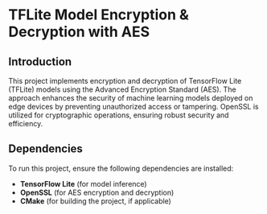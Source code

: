 # TFLite Model Encryption & Decryption with AES

## Introduction

This project implements encryption and decryption of TensorFlow Lite (TFLite) models using the Advanced Encryption Standard (AES). The approach enhances the security of machine learning models deployed on edge devices by preventing unauthorized access or tampering. OpenSSL is utilized for cryptographic operations, ensuring robust security and efficiency.

## Dependencies

To run this project, ensure the following dependencies are installed:

- **TensorFlow Lite** (for model inference)
- **OpenSSL** (for AES encryption and decryption)
- **CMake** (for building the project, if applicable)
